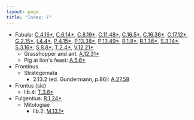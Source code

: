 ```yaml
---
layout: page
title: "Index: F"
---
```



 - Fabula: [C.4.16\*](C.4.16), [C.6.14\*](C.6.14), [C.8.19\*](C.8.19), [C.11.48\*](C.11.48), [C.16.5\*](C.16.5), [C.16.36\*](C.16.36), [C.17.12\*](C.17.12), [G.2.15\*](G.2.15), [I.4.4\*](I.4.4), [P.4.15\*](P.4.15), [P.13.38\*](P.13.38), [P.13.49\*](P.13.49), [R.1.8\*](R.1.8), [R.1.36\*](R.1.36), [S.3.14\*](S.3.14), [S.3.16\*](S.3.16), [S.8.8\*](S.8.8), [T.2.4\*](T.2.4), [V.12.21\*](V.12.21)
   - Grasshopper and ant: [A.12.31\*](A.12.31)
   - Pig at lion's feast: [A.5.6\*](A.5.6)
 - Frontinus
   - Strategemata
     - 2.13.2 (ed. Gundermann, p.86): [A.27.58](A.27.58)
 - Frontus (sic)
   - lib.4: [T.3.6\*](T.3.6)
 - Fulgentius: [R.1.24\*](R.1.24)
   - Mitologiae
     - lib.2: [M.13.1\*](M.13.1)
